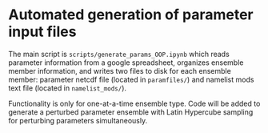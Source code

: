 # Automated generation of parameter input files

The main script is `scripts/generate_params_OOP.ipynb` which reads parameter information from a google spreadsheet, organizes ensemble member information, and writes two files to disk for each ensemble member: parameter netcdf file (located in `paramfiles/`) and namelist mods text file (located in `namelist_mods/`).

Functionality is only for one-at-a-time ensemble type. Code will be added to generate a perturbed parameter ensemble with Latin Hypercube sampling for perturbing parameters simultaneously.
